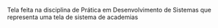 Tela feita na disciplina de Prática em Desenvolvimento de Sistemas que representa uma tela de sistema de academias
